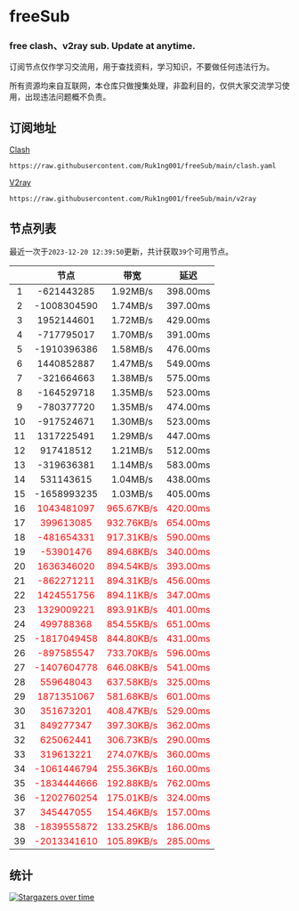 # freeSub
### free clash、v2ray sub. Update at anytime.

订阅节点仅作学习交流用，用于查找资料，学习知识，不要做任何违法行为。

所有资源均来自互联网，本仓库只做搜集处理，非盈利目的，仅供大家交流学习使用，出现违法问题概不负责。

## 订阅地址
[Clash](https://raw.githubusercontent.com/Ruk1ng001/freeSub/main/clash.yaml)
```
https://raw.githubusercontent.com/Ruk1ng001/freeSub/main/clash.yaml
```
[V2ray](https://raw.githubusercontent.com/Ruk1ng001/freeSub/main/v2ray)
```
https://raw.githubusercontent.com/Ruk1ng001/freeSub/main/v2ray
```

## 节点列表

最近一次于`2023-12-20 12:39:50`更新，共计获取`39`个可用节点。

|  | 节点 | 带宽 | 延迟 |
|:-:|:--:|:--:|:--:|
 | 1 | -621443285 | 1.92MB/s | 398.00ms |
 | 2 | -1008304590 | 1.74MB/s | 397.00ms |
 | 3 | 1952144601 | 1.72MB/s | 429.00ms |
 | 4 | -717795017 | 1.70MB/s | 391.00ms |
 | 5 | -1910396386 | 1.58MB/s | 476.00ms |
 | 6 | 1440852887 | 1.47MB/s | 549.00ms |
 | 7 | -321664663 | 1.38MB/s | 575.00ms |
 | 8 | -164529718 | 1.35MB/s | 523.00ms |
 | 9 | -780377720 | 1.35MB/s | 474.00ms |
 | 10 | -917524671 | 1.30MB/s | 523.00ms |
 | 11 | 1317225491 | 1.29MB/s | 447.00ms |
 | 12 | 917418512 | 1.21MB/s | 512.00ms |
 | 13 | -319636381 | 1.14MB/s | 583.00ms |
 | 14 | 531143615 | 1.04MB/s | 438.00ms |
 | 15 | -1658993235 | 1.03MB/s | 405.00ms |
 | 16 | <font color=red>1043481097</font> | <font color=red>965.67KB/s</font> | <font color=red>420.00ms</font> |
 | 17 | <font color=red>399613085</font> | <font color=red>932.76KB/s</font> | <font color=red>654.00ms</font> |
 | 18 | <font color=red>-481654331</font> | <font color=red>917.31KB/s</font> | <font color=red>590.00ms</font> |
 | 19 | <font color=red>-53901476</font> | <font color=red>894.68KB/s</font> | <font color=red>340.00ms</font> |
 | 20 | <font color=red>1636346020</font> | <font color=red>894.54KB/s</font> | <font color=red>393.00ms</font> |
 | 21 | <font color=red>-862271211</font> | <font color=red>894.31KB/s</font> | <font color=red>456.00ms</font> |
 | 22 | <font color=red>1424551756</font> | <font color=red>894.11KB/s</font> | <font color=red>347.00ms</font> |
 | 23 | <font color=red>1329009221</font> | <font color=red>893.91KB/s</font> | <font color=red>401.00ms</font> |
 | 24 | <font color=red>499788368</font> | <font color=red>854.55KB/s</font> | <font color=red>651.00ms</font> |
 | 25 | <font color=red>-1817049458</font> | <font color=red>844.80KB/s</font> | <font color=red>431.00ms</font> |
 | 26 | <font color=red>-897585547</font> | <font color=red>733.70KB/s</font> | <font color=red>596.00ms</font> |
 | 27 | <font color=red>-1407604778</font> | <font color=red>646.08KB/s</font> | <font color=red>541.00ms</font> |
 | 28 | <font color=red>559648043</font> | <font color=red>637.58KB/s</font> | <font color=red>325.00ms</font> |
 | 29 | <font color=red>1871351067</font> | <font color=red>581.68KB/s</font> | <font color=red>601.00ms</font> |
 | 30 | <font color=red>351673201</font> | <font color=red>408.47KB/s</font> | <font color=red>529.00ms</font> |
 | 31 | <font color=red>849277347</font> | <font color=red>397.30KB/s</font> | <font color=red>362.00ms</font> |
 | 32 | <font color=red>625062441</font> | <font color=red>306.73KB/s</font> | <font color=red>290.00ms</font> |
 | 33 | <font color=red>319613221</font> | <font color=red>274.07KB/s</font> | <font color=red>360.00ms</font> |
 | 34 | <font color=red>-1061446794</font> | <font color=red>255.36KB/s</font> | <font color=red>160.00ms</font> |
 | 35 | <font color=red>-1834444666</font> | <font color=red>192.88KB/s</font> | <font color=red>762.00ms</font> |
 | 36 | <font color=red>-1202760254</font> | <font color=red>175.01KB/s</font> | <font color=red>324.00ms</font> |
 | 37 | <font color=red>345447055</font> | <font color=red>154.46KB/s</font> | <font color=red>157.00ms</font> |
 | 38 | <font color=red>-1839555872</font> | <font color=red>133.25KB/s</font> | <font color=red>186.00ms</font> |
 | 39 | <font color=red>-2013341610</font> | <font color=red>105.89KB/s</font> | <font color=red>285.00ms</font> |


## 统计

[![Stargazers over time](https://starchart.cc/Ruk1ng001/freeSub.svg)](https://starchart.cc/Ruk1ng001/freeSub)